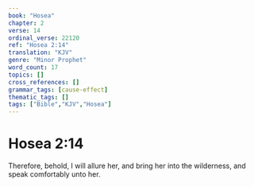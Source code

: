 ```yaml
---
book: "Hosea"
chapter: 2
verse: 14
ordinal_verse: 22120
ref: "Hosea 2:14"
translation: "KJV"
genre: "Minor Prophet"
word_count: 17
topics: []
cross_references: []
grammar_tags: [cause-effect]
thematic_tags: []
tags: ["Bible","KJV","Hosea"]
---
```


# Hosea 2:14

Therefore, behold, I will allure her, and bring her into the wilderness, and speak comfortably unto her.
